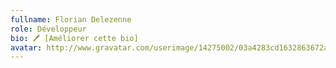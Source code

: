 ```yaml
---
fullname: Florian Delezenne
role: Développeur
bio: 🖊 [Améliorer cette bio]
avatar: http://www.gravatar.com/userimage/14275002/03a4283cd1632863672a3e249abdb8cb?size=512
---
```

